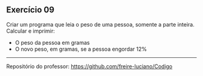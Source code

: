 ## Exercício 09
Criar um programa que leia o peso de uma pessoa,
somente a parte inteira. Calcular e imprimir:
* O peso da pessoa em gramas
* O novo peso, em gramas, se a pessoa engordar
12%

---

Repositório do professor: https://github.com/freire-luciano/Codigo
